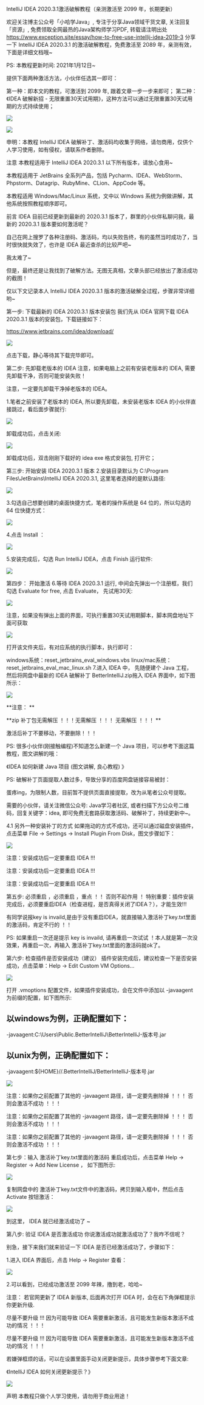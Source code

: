 
IntelliJ IDEA 2020.3.1激活破解教程（亲测激活至 2099 年，长期更新）

欢迎关注博主公众号「小哈学Java」, 专注于分享Java领域干货文章, 关注回复「资源」, 免费领取全网最热的Java架构师学习PDF, 转载请注明出处 https://www.exception.site/essay/how-to-free-use-intellij-idea-2019-3
分享一下 IntelliJ IDEA 2020.3.1 的激活破解教程，免费激活至 2089 年，亲测有效，下面是详细文档哦~

PS: 本教程更新时间: 2021年1月12日~

提供下面两种激活方法，小伙伴任选其一即可：

第一种：即本文的教程，可激活到 2099 年, 跟着文章一步一步来即可；
第二种：《IDEA 破解新招 - 无限重置30天试用期》，这种方法可以通过无限重置30天试用期的方式持续使用；

![](https://cdn.jsdelivr.net/gh/AmbroseRen/Picture@master/img/Develop/idea/1.jpg)


![](https://cdn.jsdelivr.net/gh/AmbroseRen/Picture@master/img/Develop/idea/2.png)





申明：本教程 IntelliJ IDEA 破解补丁、激活码均收集于网络，请勿商用，仅供个人学习使用，如有侵权，请联系作者删除。

注意
本教程适用于 IntelliJ IDEA 2020.3.1 以下所有版本，请放心食用~

本教程适用于 JetBrains 全系列产品，包括 Pycharm、IDEA、WebStorm、Phpstorm、Datagrip、RubyMine、CLion、AppCode 等。

本教程适用 Windows/Mac/Linux 系统，文中以 Windows 系统为例做讲解，其他系统按照教程顺序即可。

前言
IDEA 目前已经更新到最新的 2020.3.1 版本了，群里的小伙伴私聊问我，最新的 2020.3.1 版本要如何激活呢？

自己在网上搜罗了各种注册码、激活码，均以失败告终，有的虽然当时成功了，当时很快就失效了，也许是 IDEA 最近查杀的比较严吧~

我太难了~

但是，最终还是让我找到了破解方法。无图无真相，文章头部已经放出了激活成功的截图！

仅以下文记录本人 IntelliJ IDEA 2020.3.1 版本的激活破解全过程，步骤非常详细哟~

第一步: 下载最新的 IDEA 2020.3.1 版本安装包
我们先从 IDEA 官网下载 IDEA 2020.3.1 版本的安装包，下载链接如下：

https://www.jetbrains.com/idea/download/

![](https://cdn.jsdelivr.net/gh/AmbroseRen/Picture@master/img/Develop/idea/3.png)




点击下载，静心等待其下载完毕即可。

第二步: 先卸载老版本的 IDEA
注意，如果电脑上之前有安装老版本的 IDEA, 需要先卸载干净，否则可能安装失败！

注意，一定要先卸载干净掉老版本的 IDEA。

1.笔者之前安装了老版本的 IDEA, 所以要先卸载，未安装老版本 IDEA 的小伙伴直接跳过，看后面步骤就行:


![](https://cdn.jsdelivr.net/gh/AmbroseRen/Picture@master/img/Develop/idea/4.png)



卸载成功后，点击关闭:


![](https://cdn.jsdelivr.net/gh/AmbroseRen/Picture@master/img/Develop/idea/5.png)



卸载成功后，双击刚刚下载好的 idea exe 格式安装包, 打开它；

第三步: 开始安装 IDEA 2020.3.1 版本
2.安装目录默认为 C:\Program Files\JetBrains\IntelliJ IDEA 2020.3.1, 这里笔者选择的是默认路径:

![](https://cdn.jsdelivr.net/gh/AmbroseRen/Picture@master/img/Develop/idea/6.png)




3.勾选自己想要创建的桌面快捷方式，笔者的操作系统是 64 位的，所以勾选的 64 位快捷方式：



![](https://cdn.jsdelivr.net/gh/AmbroseRen/Picture@master/img/Develop/idea/7.png)


4.点击 Install ：


![](https://cdn.jsdelivr.net/gh/AmbroseRen/Picture@master/img/Develop/idea/8.png)



5.安装完成后，勾选 Run IntelliJ IDEA，点击 Finish 运行软件:


![](https://cdn.jsdelivr.net/gh/AmbroseRen/Picture@master/img/Develop/idea/9.png)



第四步： 开始激活
6.等待 IDEA 2020.3.1 运行, 中间会先弹出一个注册框，我们勾选 Evaluate for free, 点击 Evaluate， 先试用30天:




![](https://cdn.jsdelivr.net/gh/AmbroseRen/Picture@master/img/Develop/idea/10.png)

注意，如果没有弹出上面的界面，可执行重置30天试用期脚本，脚本网盘地址下面可获取


![](https://cdn.jsdelivr.net/gh/AmbroseRen/Picture@master/img/Develop/idea/11.jpg)



打开该文件夹后，有对应系统的执行脚本，执行即可：

windows系统：reset_jetbrains_eval_windows.vbs
linux/mac系统：reset_jetbrains_eval_mac_linux.sh
7.进入 IDEA 中， 先随便建个 Java 工程， 然后将网盘中最新的 IDEA 破解补丁 BetterIntelliJ.zip拖入 IDEA 界面中，如下图所示：


![](https://cdn.jsdelivr.net/gh/AmbroseRen/Picture@master/img/Develop/idea/12.jpg)



**注意： **

**zip 补丁包无需解压 ！！！无需解压 ！！！ 无需解压 ！！！ **

激活后补丁不要移动，不要删除！！！

PS: 很多小伙伴(刚接触编程)不知道怎么新建一个 Java 项目，可以参考下面这篇教程，图文讲解的哦：

《IDEA 如何新建 Java 项目 (图文讲解, 良心教程) 》

PS: 破解补丁页面提取人数过多，导致分享的百度网盘链接容易被封：


蛋疼ing，为限制人数，目前暂不提供页面直接提取，改为从笔者公众号提取。


需要的小伙伴，请关注微信公众号: Java学习者社区, 或者扫描下方公众号二维码，回复关键字：idea, 即可免费无套路获取激活码、破解补丁，持续更新中~。






4.1 另外一种安装补丁的方式
如果拖动的方式不成功，还可以通过磁盘安装插件，点击菜单 File -> Settings -> Install Plugin From Disk，图文步骤如下：


![](https://cdn.jsdelivr.net/gh/AmbroseRen/Picture@master/img/Develop/idea/13.jpg)



注意：安装成功后一定要重启 IDEA !!!

注意：安装成功后一定要重启 IDEA !!!

注意：安装成功后一定要重启 IDEA !!!

第五步: 必须重启 ，必须重启 ，重点 ！！ 否则不起作用 ！
特别重要：插件安装完成后，必须要重启IDEA（检查进程，是否真得关闭了IDEA？），才能生效!!!

有同学说报key is invaild,是由于没有重启IDEA，就直接输入激活补丁key.txt里面的激活码，肯定不行的 ！！

PS: 如果重启一次还是提示 key is invaild, 请再重启一次试试 ！本人就是第一次没效果，再重启一次，再输入 激活补丁key.txt里面的激活码就ok了。

第六步: 检查插件是否安装成功（建议）
插件安装完成后，建议检查一下是否安装成功，点击菜单：Help -> Edit Custom VM Options...


![](https://cdn.jsdelivr.net/gh/AmbroseRen/Picture@master/img/Develop/idea/14.jpg)



打开 .vmoptions 配置文件，如果插件安装成功，会在文件中添加以 -javaagent 为前缀的配置，如下图所示:

## 以windows为例，正确配置如下：

-javaagent:C:\Users\Public\.BetterIntelliJ\BetterIntelliJ-版本号.jar

## 以unix为例，正确配置如下：

-javaagent:${HOME}//.BetterIntelliJ/BetterIntelliJ-版本号.jar


![](https://cdn.jsdelivr.net/gh/AmbroseRen/Picture@master/img/Develop/idea/15.jpg)


注意：如果你之前配置了其他的 -javaagent 路径，请一定要先删除掉 ！！！ 否则会激活不成功 ！！！

注意：如果你之前配置了其他的 -javaagent 路径，请一定要先删除掉 ！！！ 否则会激活不成功 ！！！

注意：如果你之前配置了其他的 -javaagent 路径，请一定要先删除掉 ！！！ 否则会激活不成功 ！！！

第七步：输入 激活补丁key.txt里面的激活码
重启成功后，点击菜单 Help -> Register -> Add New License ， 如下图所示:



![](https://cdn.jsdelivr.net/gh/AmbroseRen/Picture@master/img/Develop/idea/16.jpg)


复制网盘中的 激活补丁key.txt文件中的激活码，拷贝到输入框中，然后点击 Activate 按钮激活：


![](https://cdn.jsdelivr.net/gh/AmbroseRen/Picture@master/img/Develop/idea/17.jpg)



到这里， IDEA 就已经激活成功了 ~

第八步: 验证 IDEA 是否激活成功
你说激活成功就激活成功了？我咋不信呢？

别急，接下来我们就来验证一下 IDEA 是否已经激活成功了，步骤如下：

1.进入 IDEA 界面后，点击 Help -> Register 查看：


![](https://cdn.jsdelivr.net/gh/AmbroseRen/Picture@master/img/Develop/idea/18.jpg)



2.可以看到，已经成功激活至 2099 年辣，撸到老，哈哈~

注意： 若官网更新了 IDEA 新版本, 后面再次打开 IDEA 时，会在右下角弹框提示你更新升级.

尽量不要升级 !!! 因为可能导致 IDEA 需要重新激活，且可能发生新版本激活不成功的情况 ！！！

尽量不要升级 !!! 因为可能导致 IDEA 需要重新激活，且可能发生新版本激活不成功的情况 ！！！

若嫌弹框烦的话，可以在设置里面手动关闭更新提示，具体步骤参考下面文章:

《IntelliJ IDEA 如何关闭更新提示？》


![](https://cdn.jsdelivr.net/gh/AmbroseRen/Picture@master/img/Develop/idea/19.jpg)



声明
本教程只做个人学习使用，请勿用于商业用途！
